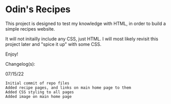 # Odin's Recipes

This project is designed to test my knowledge with HTML, in order to build a simple recipes website. 

It will not initailly include any CSS, just HTML. I will most likely revisit this project later and "spice it up" with some CSS.

Enjoy!


Changelog(s):

07/15/22

    Initial commit of repo files
    Added recipe pages, and links on main home page to them
    Added CSS styling to all pages
    Added image on main home page
